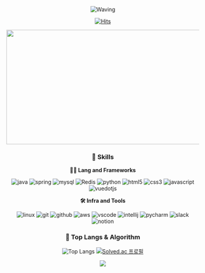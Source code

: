 <!-- Header -->
<div align="center">

![Waving](https://capsule-render.vercel.app/api?type=waving&height=200&text=Jung%20hyun%20Yoon&fontAlign=50&fontAlignY=50&color=gradient)

[![Hits](https://hits.seeyoufarm.com/api/count/incr/badge.svg?url=https%3A%2F%2Fgithub.com%2F______&count_bg=%2379C83D&title_bg=%23555555&icon=&icon_color=%23E7E7E7&title=hits&edge_flat=false)](https://hits.seeyoufarm.com)
  
  
<a href="https://github.com/devxb/gitanimals">
<img
  src="https://render.gitanimals.org/farms/wjdgus9808"
  width="600"
  height="300"
/>
</a>
  
  
  <!-- Body -->
  
  ### 🦾 Skills
  **🧑‍💻 Lang and Frameworks**
  <!-- Oracle의 요청으로 Java 로고가 Simple Icons에서 삭제되었기에 대신 OpenJDK의 로고를 사용 -->
  ![java](https://img.shields.io/badge/java-ffffff.svg?&style=for-the-badge&logo=openjdk&logoColor=black)
  ![spring](https://img.shields.io/badge/spring-6DB33F.svg?&style=for-the-badge&logo=spring&logoColor=white)
  ![mysql](https://img.shields.io/badge/mysql-4479A1.svg?&style=for-the-badge&logo=mysql&logoColor=white)
  ![Redis](https://img.shields.io/badge/redis-%23DD0031.svg?style=for-the-badge&logo=redis&logoColor=white)
  ![python](https://img.shields.io/badge/python-3776AB.svg?&style=for-the-badge&logo=python&logoColor=white)
  ![html5](https://img.shields.io/badge/html5-E34F26.svg?&style=for-the-badge&logo=html5&logoColor=white)
  ![css3](https://img.shields.io/badge/css3-1572B6.svg?&style=for-the-badge&logo=css3&logoColor=white)
  ![javascript](https://img.shields.io/badge/javascript-F7DF1E.svg?&style=for-the-badge&logo=javascript&logoColor=white)
  ![vuedotjs](https://img.shields.io/badge/vue.js-4FC08D.svg?&style=for-the-badge&logo=vuedotjs&logoColor=white)
  
  **🛠️ Infra and Tools**
  
  ![linux](https://img.shields.io/badge/linux-FCC624.svg?&style=for-the-badge&logo=linux&logoColor=white)
  ![git](https://img.shields.io/badge/git-F05032.svg?&style=for-the-badge&logo=git&logoColor=white)
  ![github](https://img.shields.io/badge/github-181717.svg?&style=for-the-badge&logo=github&logoColor=white)
  ![aws](https://img.shields.io/badge/aws-232F3E.svg?&style=for-the-badge&logo=amazonaws&logoColor=white)
  ![vscode](https://img.shields.io/badge/vscode-007ACC.svg?&style=for-the-badge&logo=visualstudiocode&logoColor=white)
  ![intellij](https://img.shields.io/badge/intellij-000000.svg?&style=for-the-badge&logo=intellijidea&logoColor=white)
  ![pycharm](https://img.shields.io/badge/pycharm-000000.svg?&style=for-the-badge&logo=pycharm&logoColor=white)
  ![slack](https://img.shields.io/badge/slack-4A154B.svg?&style=for-the-badge&logo=slack&logoColor=white)
  ![notion](https://img.shields.io/badge/notion-000000.svg?&style=for-the-badge&logo=notion&logoColor=white)
  
  ### 🚌 Top Langs & Algorithm
  ![Top Langs](https://github-readme-stats.vercel.app/api/top-langs/?username=wjdgus9808&layout=compact)
  [![Solved.ac
  프로필](http://mazassumnida.wtf/api/v2/generate_badge?boj=wjdgus980812)](https://solved.ac/profile/wjdgus980812)


  ![](https://github-readme-stats.vercel.app/api?username=wjdgus9808&show_icons=true&theme=dracula)
</div>

